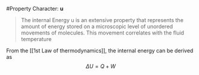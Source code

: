 #Property
Character: **u**

>The internal Energy u is an extensive property that represents the amount of energy stored on a microscopic level of unordered movements of molecules. This movement correlates with the fluid temperature

From the [[1st Law of thermodynamics]], the internal energy can be derived as $$\Delta U = Q + W$$